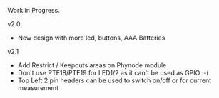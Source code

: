 Work in Progress. 


v2.0

  - New design with more led, buttons, AAA Batteries

v2.1

  - Add Restrict / Keepouts areas on Phynode module
  - Don't use  PTE18/PTE19 for LED1/2 as it can't be used as  GPIO :-(  
  - Top Left 2 pin headers can be used to switch on/off or for current measurement
